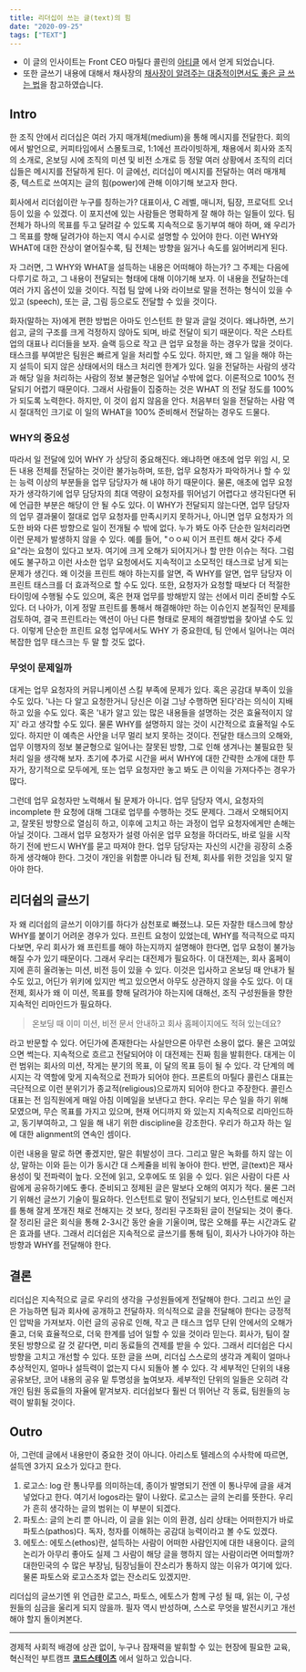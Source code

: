 ```yaml
---
title: 리더십이 쓰는 글(text)의 힘
date: "2020-09-25"
tags: ["TEXT"]
---
```


- 이 글의 인사이트는 Front CEO 마틸다 콜린의 [아티클](https://firstround.com/review/the-founders-guide-to-discipline-lessons-from-fronts-mathilde-collin/) 에서 얻게 되었습니다.
- 또한 글쓰기 내용에 대해서 채사장의 [채사장이 알려주는 대중적이면서도 좋은 글 쓰는 법](https://youtu.be/jNjCIZZMKKs)을 참고하였습니다.

## Intro

한 조직 안에서 리더십은 여러 가지 매개체(medium)을 통해 메시지를 전달한다. 회의에서 발언으로, 커피타임에서 스몰토크로, 1:1에선 프라이빗하게, 채용에서 회사와 조직의 소개로, 온보딩 시에 조직의 미션 및 비전 소개로 등 정말 여러 상황에서 조직의 리더십들은 메시지를 전달하게 된다. 이 글에선, 리더십이 메시지를 전달하는 여러 매개체 중, 텍스트로 쓰여지는 글의 힘(power)에 관해 이야기해 보고자 한다.

회사에서 리더쉽이란 누구를 칭하는가? 대표이사, C 레벨, 매니저, 팀장, 프로덕트 오너등이 있을 수 있겠다. 이 포지션에 있는 사람들은 명확하게 잘 해야 하는 일들이 있다. 팀 전체가 하나의 목표를 두고 달려갈 수 있도록 지속적으로 동기부여 해야 하며, 왜 우리가 그 목표를 향해 달려가야 하는지 역시 수시로 설명할 수 있어야 한다. 이런 WHY와 WHAT에 대한 잔상이 옅어질수록, 팀 전체는 방향을 잃거나 속도를 잃어버리게 된다.

자 그러면, 그 WHY와 WHAT을 설득하는 내용은 어떠해야 하는가? 그 주제는 다음에 다루기로 하고, 그 내용이 전달되는 형태에 대해 이야기해 보자. 이 내용을 전달하는데 여러 가지 옵션이 있을 것이다. 직접 팀 앞에 나와 라이브로 말을 전하는 형식이 있을 수 있고 (speech), 또는 글, 그림 등으로도 전달할 수 있을 것이다.

화자(말하는 자)에게 편한 방법은 아마도 인스턴트 한 말과 글일 것이다. 왜냐하면, 쓰기 쉽고, 글의 구조를 크게 걱정하지 않아도 되며, 바로 전달이 되기 때문이다. 작은 스타트업의 대표나 리더들을 보자. 슬랙 등으로 작고 큰 업무 요청을 하는 경우가 많을 것이다. 태스크를 부여받은 팀원은 빠르게 일을 처리할 수도 있다. 하지만, 왜 그 일을 해야 하는지 설득이 되지 않은 상태에서의 태스크 처리엔 한계가 있다. 일을 전달하는 사람의 생각과 해당 일을 처리하는 사람의 정보 불균형은 일어날 수밖에 없다. 이론적으로 100% 전달되기 어렵기 때문이다. 그래서 사람들이 집중하는 것은 WHAT 의 전달 정도를 100% 가 되도록 노력한다. 하지만, 이 것이 쉽지 않음을 안다. 처음부터 일을 전달하는 사람 역시 절대적인 크기로 이 일의 WHAT을 100% 준비해서 전달하는 경우도 드물다.

### WHY의 중요성

따라서 일 전달에 있어 WHY 가 상당히 중요해진다. 왜냐하면 애초에 업무 위임 시, 모든 내용 전체를 전달하는 것이란 불가능하며, 또한, 업무 요청자가 파악하거나 할 수 있는 능력 이상의 부분들을 업무 담당자가 해 내야 하기 때문이다. 물론, 애초에 업무 요청자가 생각하기에 업무 담당자의 최대 역량이 요청자를 뛰어넘기 어렵다고 생각된다면 뒤에 언급한 부분은 해당이 안 될 수도 있다. 이 WHY가 전달되지 않는다면, 업무 담당자의 업무 결과물이 절대로 업무 요청자를 만족시키지 못하거나, 아니면 업무 요청자가 의도한 바와 다른 방향으로 일이 전개될 수 밖에 없다. 누가 봐도 아주 단순한 일처리라면 이런 문제가 발생하지 않을 수 있다. 예를 들어, "ㅇㅇ씨 이거 프린트 해서 갖다 주세요"라는 요청이 있다고 보자. 여기에 크게 오해가 되어지거나 할 만한 이슈는 적다. 그럼에도 불구하고 이런 사소한 업무 요청에서도 지속적이고 소모적인 태스크로 남게 되는 문제가 생긴다. 왜 이것을 프린트 해야 하는지를 알면, 즉 WHY를 알면, 업무 담당자 이 프린트 태스크를 더 효과적으로 할 수도 있다. 또한, 요청자가 요청할 때보다 더 적절한 타이밍에 수행될 수도 있으며, 혹은 현재 업무를 방해받지 않는 선에서 미리 준비할 수도 있다. 더 나아가, 이게 정말 프린트를 통해서 해결해야만 하는 이슈인지 본질적인 문제를 검토하여, 결국 프린트라는 액션이 아닌 다른 형태로 문제의 해결방법을 찾아낼 수도 있다. 이렇게 단순한 프린트 요청 업무에서도 WHY 가 중요한데, 팀 안에서 일어나는 여러 복잡한 업무 태스크는 두 말 할 것도 없다.

### 무엇이 문제일까

대게는 업무 요청자의 커뮤니케이션 스킬 부족에 문제가 있다. 혹은 공감대 부족이 있을 수도 있다. '나는 다 알고 요청한거니 당신은 이걸 그냥 수행하면 된다'라는 의식이 지배하고 있을 수도 있다. 혹은 '내가 알고 있는 많은 내용들을 설명하는 것은 효율적이지 않지' 라고 생각할 수도 있다. 물론 WHY를 설명하지 않는 것이 시간적으로 효율적일 수도 있다. 하지만 이 예측은 사안을 너무 멀리 보지 못하는 것이다. 전달한 태스크의 오해와, 업무 이행자의 정보 불균형으로 일어나는 잘못된 방향, 그로 인해 생겨나는 불필요한 뒷처리 일을 생각해 보자. 초기에 추가로 시간을 써서 WHY에 대한 간략한 소개에 대한 투자가, 장기적으로 모두에게, 또는 업무 요청자만 놓고 봐도 큰 이익을 가져다주는 경우가 많다.

그런데 업무 요청자만 노력해서 될 문제가 아니다. 업무 담당자 역시, 요청자의 incomplete 한 요청에 대해 그대로 업무를 수행하는 것도 문제다. 그래서 오해되어지고, 잘못된 방향으로 열심히 하고, 이후에 고치고 하는 과정이 업무 요청자에게만 손해는 아닐 것이다. 그래서 업무 요청자가 설령 아쉬운 업무 요청을 하더라도, 바로 일을 시작하기 전에 반드시 WHY를 묻고 따져야 한다. 업무 담당자는 자신의 시간을 굉장히 소중하게 생각해야 한다. 그것이 개인을 위함뿐 아니라 팀 전체, 회사를 위한 것임을 잊지 말아야 한다.

## 리더쉽의 글쓰기

자 왜 리더쉽의 글쓰기 이야기를 하다가 삼천포로 빠졌느냐. 모든 자잘한 태스크에 항상 WHY를 붙이기 어려운 경우가 있다. 프린트 요청이 있었는데, WHY를 적극적으로 따지다보면, 우리 회사가 왜 프린트를 해야 하는지까지 설명해야 한다면, 업무 요청이 불가능해질 수가 있기 때문이다. 그래서 우리는 대전제가 필요하다. 이 대전제는, 회사 홈페이지에 흔히 올려놓는 미션, 비전 등이 있을 수 있다. 이것은 입사하고 온보딩 때 안내가 될 수도 있고, 어딘가 위키에 있지만 썩고 있으면서 아무도 상관하지 않을 수도 있다. 이 대전제, 회사가 왜 이 미션, 목표를 향해 달려가야 하는지에 대해선, 조직 구성원들을 향한 지속적인 리마인드가 필요하다.

> 온보딩 때 이미 미션, 비전 문서 안내하고 회사 홈페이지에도 적혀 있는데요?

라고 반문할 수 있다. 어딘가에 존재한다는 사실만으론 아무런 소용이 없다. 물은 고여있으면 썩는다. 지속적으로 흐르고 전달되어야 이 대전제는 진짜 힘을 발휘한다. 대게는 이런 범위는 회사의 미션, 작게는 분기의 목표, 이 달의 목표 등이 될 수 있다. 각 단계의 메시지는 각 역할에 맞게 지속적으로 전파가 되어야 한다. 프론트의 마틸다 콜린스 대표는 극단적으로 이런 분위기가 종교적(religious)으로까지 되어야 한다고 주장한다. 콜린스 대표는 전 임직원에게 매일 아침 이메일을 보낸다고 한다. 우리는 무슨 일을 하기 위해 모였으며, 무슨 목표를 가지고 있으며, 현재 어디까지 와 있는지 지속적으로 리마인드하고, 동기부여하고, 그 일을 해 내기 위한 discipline을 강조한다. 우리가 하고자 하는 일에 대한 alignment의 연속인 셈이다.

이런 내용을 말로 하면 좋겠지만, 말은 휘발성이 크다. 그리고 말은 녹화를 하지 않는 이상, 말하는 이와 듣는 이가 동시간 대 스케쥴을 비워 놓아야 한다. 반면, 글(text)은 재사용성이 및 전파력이 높다. 오전에 읽고, 오후에도 또 읽을 수 있다. 읽은 사람이 다른 사람에게 공유하기에도 좋다. 준비되고 정제된 글은 말보다 오해의 여지가 적다. 물론 그러기 위해선 글쓰기 기술이 필요하다. 인스턴트로 말이 전달되기 보다, 인스턴트로 메신저를 통해 잘게 쪼개진 채로 전해지는 것 보다, 정리된 구조화된 글이 전달되는 것이 좋다. 잘 정리된 글은 회식을 통해 2-3시간 동안 술을 기울이며, 많은 오해를 푸는 시간과도 같은 효과를 낸다. 그래서 리더쉽은 지속적으로 글쓰기를 통해 팀이, 회사가 나아가야 하는 방향과 WHY를 전달해야 한다.

## 결론

리더십은 지속적으로 글로 우리의 생각을 구성원들에게 전달해야 한다. 그리고 쓰인 글은 가능하면 팀과 회사에 공개하고 전달하자. 의식적으로 글을 전달해야 한다는 긍정적인 압박을 가져보자. 이런 글의 공유로 인해, 작고 큰 태스크 업무 단위 안에서의 오해가 줄고, 더욱 효율적으로, 더욱 한계를 넘어 일할 수 있을 것이라 믿는다. 회사가, 팀이 잘못된 방향으로 갈 것 같다면, 미리 동료들의 견제를 받을 수 있다. 그래서 리더쉽은 다시 방향을 고치고 개선할 수 있다. 또한 글을 쓰며, 리더십 스스로의 생각과 계획이 얼마나 추상적인지, 얼마나 설득력이 없는지 다시 되돌아 볼 수 있다. 각 세부적인 단위의 내용 공유보단, 코어 내용의 공유 밑 투명성을 높여보자. 세부적인 단위의 일들은 오히려 각 개인 팀원 동료들의 자율에 맡겨보자. 리더쉽보다 훨씬 더 뛰어난 각 동료, 팀원들의 능력이 발휘될 것이다.

## Outro

아, 그런데 글에서 내용만이 중요한 것이 아니다. 아리스토 텔레스의 수사학에 따르면, 설득엔 3가지 요소가 있다고 한다.

1. 로고스: log 란 통나무를 의미하는데, 종이가 발명되기 전엔 이 통나무에 글을 새겨 넣었다고 한다. 여기서 logos라는 말이 나왔다. 로고스는 글의 논리를 뜻한다. 우리가 흔히 생각하는 글의 범위는 이 부분이 되겠다.
2. 파토스: 글의 논리 뿐 아니라, 이 글을 읽는 이의 환경, 심리 상태는 어떠한지가 바로 파토스(pathos)다. 독자, 청자를 이해하는 공감대 능력이라고 볼 수도 있겠다.
3. 에토스: 에토스(ethos)란, 설득하는 사람이 어떠한 사람인지에 대한 내용이다. 글의 논리가 아무리 좋아도 실제 그 사람이 해당 글을 행하지 않는 사람이라면 어떠할까? 대한민국의 수 많은 부장님, 팀장님들이 잔소리가 통하지 않는 이유가 여기에 있다. 물론 파토스와 로고스조차 없는 잔소리도 있겠지만.

리더십의 글쓰기엔 위 언급한 로고스, 파토스, 에토스가 함께 구성 될 때, 읽는 이, 구성원들의 심금을 울리게 되지 않을까. 필자 역시 반성하며, 스스로 무엇을 발전시키고 개선해야 할지 돌이켜본다.

---

경제적 사회적 배경에 상관 없이, 누구나 잠재력을 발휘할 수 있는 현장에 필요한 교육, 혁신적인 부트캠프 [**코드스테이츠**](https://bit.ly/31Qztga) 에서 일하고 있습니다.

